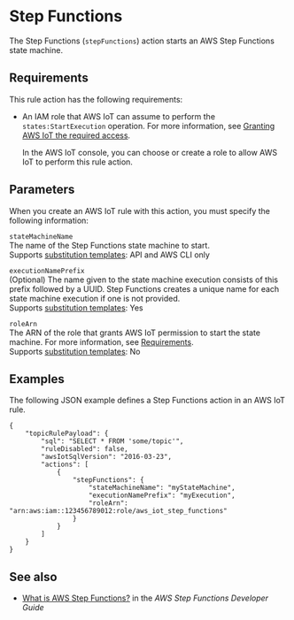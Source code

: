 # Step Functions<a name="stepfunctions-rule-action"></a>

The Step Functions \(`stepFunctions`\) action starts an AWS Step Functions state machine\.

## Requirements<a name="stepfunctions-rule-action-requirements"></a>

This rule action has the following requirements:
+ An IAM role that AWS IoT can assume to perform the `states:StartExecution` operation\. For more information, see [Granting AWS IoT the required access](iot-create-role.md)\.

  In the AWS IoT console, you can choose or create a role to allow AWS IoT to perform this rule action\.

## Parameters<a name="stepfunctions-rule-action-parameters"></a>

When you create an AWS IoT rule with this action, you must specify the following information:

`stateMachineName`  
The name of the Step Functions state machine to start\.  
Supports [substitution templates](iot-substitution-templates.md): API and AWS CLI only

`executionNamePrefix`  
\(Optional\) The name given to the state machine execution consists of this prefix followed by a UUID\. Step Functions creates a unique name for each state machine execution if one is not provided\.  
Supports [substitution templates](iot-substitution-templates.md): Yes

`roleArn`  
The ARN of the role that grants AWS IoT permission to start the state machine\. For more information, see [Requirements](#stepfunctions-rule-action-requirements)\.  
Supports [substitution templates](iot-substitution-templates.md): No

## Examples<a name="stepfunctions-rule-action-examples"></a>

The following JSON example defines a Step Functions action in an AWS IoT rule\.

```
{
    "topicRulePayload": {
        "sql": "SELECT * FROM 'some/topic'",
        "ruleDisabled": false,
        "awsIotSqlVersion": "2016-03-23",
        "actions": [
            {
                "stepFunctions": {
                    "stateMachineName": "myStateMachine",
                    "executionNamePrefix": "myExecution",
                    "roleArn": "arn:aws:iam::123456789012:role/aws_iot_step_functions"
                }
            }
        ]
    }
}
```

## See also<a name="stepfunctions-rule-action-see-also"></a>
+ [What is AWS Step Functions?](https://docs.aws.amazon.com/step-functions/latest/dg/) in the *AWS Step Functions Developer Guide*